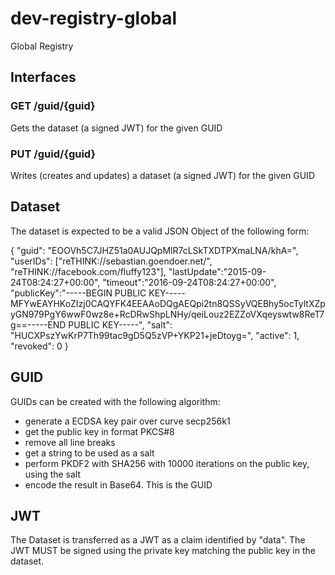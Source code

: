 # dev-registry-global
Global Registry

## Interfaces

### GET /guid/{guid}

Gets the dataset (a signed JWT) for the given GUID

### PUT /guid/{guid}

Writes (creates and updates) a dataset (a signed JWT) for the given GUID

## Dataset

The dataset is expected to be a valid JSON Object of the following form:

  {
	  "guid": "EOOVh5C7JHZ51a0AUJQpMlR7cLSkTXDTPXmaLNA/khA=",
	  "userIDs": ["reTHINK://sebastian.goendoer.net/", "reTHINK://facebook.com/fluffy123"],
	  "lastUpdate":"2015-09-24T08:24:27+00:00",
    "timeout":"2016-09-24T08:24:27+00:00",
	  "publicKey":"-----BEGIN PUBLIC KEY-----MFYwEAYHKoZIzj0CAQYFK4EEAAoDQgAEQpi2tn8QSSyVQEBhy5ocTyltXZpyGN979PgY6wwF0wz8e+RcDRwShpLNHy/qeiLouz2EZZoVXqeyswtw8ReT7g==-----END PUBLIC KEY-----",
	  "salt": "HUCXPszYwKrP7Th99tac9gD5Q5zVP+YKP21+jeDtoyg=",
    "active": 1,
    "revoked": 0
  } 

## GUID

GUIDs can be created with the following algorithm: 

- generate a ECDSA key pair over curve secp256k1
- get the public key in format PKCS#8
- remove all line breaks
- get a string to be used as a salt
- perform PKDF2 with SHA256 with 10000 iterations on the public key, using the salt
- encode the result in Base64. This is the GUID

## JWT

The Dataset is transferred as a JWT as a claim identified by "data". The JWT MUST be signed using the private key matching the public key in the dataset.

